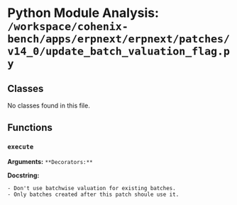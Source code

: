 # Python Module Analysis: `/workspace/cohenix-bench/apps/erpnext/erpnext/patches/v14_0/update_batch_valuation_flag.py`

## Classes

No classes found in this file.


## Functions

### `execute`
**Arguments:** ``
**Decorators:** ``

**Docstring:**
```
- Don't use batchwise valuation for existing batches.
- Only batches created after this patch shoule use it.
```


